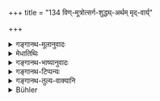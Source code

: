 +++
title = "134 विण्-मूत्रोत्सर्ग-शुद्ध्य्-अर्थम् मृद्-वार्य्"

+++

<details><summary>गङ्गानथ-मूलानुवादः</summary>

For the cleansing of the ejectors or urine and faeces, earth and water should be used, as much as may be necessary; as also in the twelve cleansings of the bodily excretions.—(132).
</details>

<details><summary>मेधातिथिः</summary>

"देहाच् चैव मलाः च्युताः" (म्ध् ५.१३०) इत्य् अशुद्धतायाम् इदम् उच्यते । विण्मूत्रे उत्सृज्येते येन स **विण्मूत्रोत्सर्गः** पाय्वादिः, तस्य शुद्ध्यर्थं **मृद्वार्य् आदेयम् अर्थवत्** । अनादृत्य संख्यां यावतीभिर् गन्धलेपाव् अपसर्पतस् तावतीर् अपो मृदश् च गृह्णीयात् । देहे भवा **दैहिका मला** अशुचित्वापादकाः । तदर्थास्व् अपि **शुद्धिषु** मृद्वारिणी उभे अप्य् **अर्थ्वती आदेये** । स्मृत्यन्तरे पठ्यते ।

> आददीत मृदो ऽपश् च षट्सु पूर्वेषु शुद्धये ।
> उत्तरेषु तु षट्स्व् अद्भिः केवलाभिस् तु शुध्यति ॥

विशुद्धेषु श्लेष्मादिषु स्मृत्यन्तरे पठितम्- "स्नेहविस्रंसनं नासिक्यं श्लेष्मावक्षते" । तेषाम् एव सत्य् अप्य् उत्तरषट्कतया न मृद आदातव्या एव ॥ ५.१३२ ॥
</details>

<details><summary>गङ्गानथ-भाष्यानुवादः</summary>

The impurity of the bodily excretions having been asserted in 131, the present verse proceeds to lay down directions for their cleansing.

‘*Ejectors of urine and faeces*’—*i.e*., the. organs by which these are passed,—*i*. *e*. the Anus &c.—for the cleansing of these—one should ‘*use earth and water*, *as much as may be necessary*’; *i*. *e*. not minding any restrictions as to the number (of washings and rubbings), one should go on taking up as much water and earth as may be necessary for the total removal of smells and stains.

‘*Bodily*’—proceeding from the body,—‘*excretions*’—which are sources of impurity. In connection with the purifications necessitated by these also, earth and water are to be used as much as may be necessary. In another *Smṛti* we read—‘In the case of the former six excretions both earth and water should be used; in the case of the latter six one is purified even by the use of water only’.

In connection with phlegm &c. it is thus declared in another
*Smṛti*—‘The viscid excretion from the nose is called *Phlegm*’; and
since this occurs among the latter group of six, for cleansing it earth need not be used at all.—(132).
</details>

<details><summary>गङ्गानथ-टिप्पन्यः</summary>

(Verse 134 of others.)

This verse is quoted in *Aparārka* (p. 271), which explains ‘*arthavat*’ as ‘as much as may be needed for removing the smell and stains,’ and adds that in the case of the latter six of the twelve ‘impurities’ (enumerated in the next verse) the use of clay is optional;—in
*Madanapārijāta* (p. 51), which adds that after the passing of urine and
feces, washing with water is ‘*arthavat*,’ ‘useful’;—in *Vīramitrodaya* (Āhnika, p. 45), which explains ‘*arthavat*’ as ‘fulfilling the purposes of removing the smell and stains’;—and again on p. 104, to say that Manu should be understood to mean that *out* of the case of the twelve ‘impurities,’ in some both water and clay should be used, while in some either of the two only;—and in *Hemādri* (Śrāddha, p. 794).
</details>

<details><summary>गङ्गानथ-तुल्य-वाक्यानि</summary>

*Gautama* (1.42, 43).—‘Purification from defilement by unclean
substances is effected when the stains and the smell have been removed;—and this shall be done first by water and then by earth.’

*Baudhāyana* (1.10.11-15).—‘After urinating, he shall cleanse it with
earth and water; in like manner on evacuating bowels;—after an emission of semen, in the same manner as after urinating.’

*Āpastamba* (1.16.14-15).—‘On touching the effluvia of the nose or the
eyes,... he shall either bathe or sip or merely touch water;—or he may touch moist cowdung, wet herbs or moist earth.’

*Vaśiṣṭha* (6.14, 16).—‘He shall perform the purification with water and
with earth... For purification, the Brāhmaṇa shall take earth mixed with gravel from the river-bank.’

*Viṣṇu* (60.24).—‘Having cleaned his hind parts with a clod of earth, or
with brick...... he must rise and clean himself with water and earth—so as to remove the smell and the filth.’

*Yājñavalkya* (1.17).—‘The man shall perform purification with earth and
water fetched for the purpose—till the stain and the smell disappear.’
</details>

<details><summary>Bühler</summary>

134	In order to cleanse (the organs) by which urine and faeces are ejected, earth and water must be used, as they may be required, likewise in removing the (remaining ones among) twelve impurities of the body.
</details>
